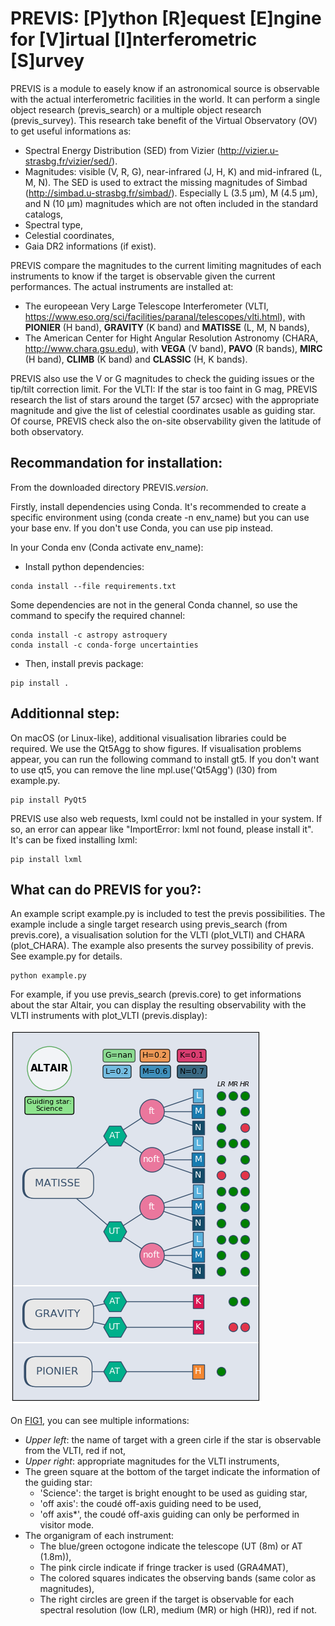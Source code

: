 # PREVIS: [P]ython [R]equest [E]ngine for [V]irtual [I]nterferometric [S]urvey

PREVIS is a module to easely know if an astronomical source is observable 
with the actual interferometric facilities in the world. It can perform
a single object research (previs_search) or a multiple object research (previs_survey).
This research take benefit of the Virtual Observatory (OV) to get useful informations as:
 
- Spectral Energy Distribution (SED) from Vizier (http://vizier.u-strasbg.fr/vizier/sed/). 
- Magnitudes: visible (V, R, G), near-infrared (J, H, K) and mid-infrared (L, M, N). The SED 
  is used to extract the missing magnitudes of Simbad (http://simbad.u-strasbg.fr/simbad/). 
  Especially L (3.5 µm), M (4.5 µm), and N (10 µm) magnitudes which are not often included 
  in the standard catalogs,
- Spectral type,
- Celestial coordinates,
- Gaia DR2 informations (if exist).

PREVIS compare the magnitudes to the current limiting magnitudes of each instruments to know if
the target is observable given the current performances. The actual instruments are installed at:

- The europeean Very Large Telescope Interferometer (VLTI, https://www.eso.org/sci/facilities/paranal/telescopes/vlti.html),
  with **PIONIER** (H band), **GRAVITY** (K band) and **MATISSE** (L, M, N bands),
- The American Center for Hight Angular Resolution Astronomy (CHARA, http://www.chara.gsu.edu), with 
  **VEGA** (V band), **PAVO** (R bands), **MIRC** (H band), **CLIMB** (K band) and **CLASSIC** (H, K bands).

PREVIS also use the V or G magnitudes to check the guiding issues or the tip/tilt correction limit. 
For the VLTI: If the star is too faint in G mag, PREVIS research the list of stars around
the target (57 arcsec) with the appropriate magnitude and give the list of celestial coordinates
usable as guiding star. Of course, PREVIS check also the on-site observability given the latitude of 
both observatory.


Recommandation for installation:
-------------------------------

From the downloaded directory PREVIS._version_.

Firstly, install dependencies using Conda. It's recommended to create a specific environment 
using (conda create -n env_name) but you can use your base env. If you don't use Conda, you can use pip instead.

In your Conda env (Conda activate env_name):

- Install python dependencies:
```
conda install --file requirements.txt 
```

Some dependencies are not in the general Conda channel, so use the command to specify the required channel:
```
conda install -c astropy astroquery
conda install -c conda-forge uncertainties
```

- Then, install previs package:
```
pip install .
```

Additionnal step:
----------------

On macOS (or Linux-like), additional visualisation libraries could be required. We use the Qt5Agg to show figures. If visualisation problems appear, you can run the following command to install gt5. If you don't want to use qt5, you can remove the line mpl.use('Qt5Agg') (l30) from example.py.
```
pip install PyQt5
```
PREVIS use also web requests, lxml could not be installed in your system. If so, an error can appear like "ImportError: lxml not found, please install it". It's can be fixed installing lxml:
```
pip install lxml
```

What can do PREVIS for you?:
----------------------------

An example script example.py is included to test the previs possibilities. The example include a single target
research using previs_search (from previs.core), a visualisation solution for the VLTI (plot_VLTI) and CHARA (plot_CHARA). 
The example also presents the survey possibility of previs. See example.py for details.
```
python example.py
```

For example, if you use previs_search (previs.core) to get informations about the star Altair, you can display the resulting observability with the VLTI instruments with plot_VLTI (previs.display):

![Figure 1](doc/figure_1.png)

On [FIG1](doc/figure_1.png), you can see multiple informations:

- *Upper left*: the name of target with a green cirle if the star is observable from the VLTI, red if not,
- *Upper right*: appropriate magnitudes for the VLTI instruments,
- The green square at the bottom of the target indicate the information of the guiding star: 
  - 'Science': the target is bright enought to be used as guiding star, 
  - 'off axis': the coudé off-axis guiding need to be used,
  - 'off axis*', the coudé off-axis guiding can only be performed in visitor mode.
- The organigram of each instrument:
    - The blue/green octogone indicate the telescope (UT (8m) or AT (1.8m)),
    - The pink circle indicate if fringe tracker is used (GRA4MAT),
    - The colored squares indicates the observing bands (same color as magnitudes),
    - The right circles are green if the target is observable for each spectral resolution (low (LR), medium (MR) or high (HR)), red if not.
